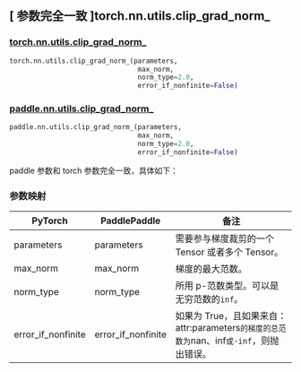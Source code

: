 ## [ 参数完全一致 ]torch.nn.utils.clip_grad_norm_
### [torch.nn.utils.clip_grad_norm_](https://pytorch.org/docs/stable/generated/torch.nn.utils.clip_grad_norm_.html?highlight=clip_grad_norm_#torch.nn.utils.clip_grad_norm_)

```python
torch.nn.utils.clip_grad_norm_(parameters,
                                max_norm,
                                norm_type=2.0,
                                error_if_nonfinite=False)
```

### [paddle.nn.utils.clip_grad_norm_](https://www.paddlepaddle.org.cn/documentation/docs/zh/develop/api/paddle/nn/utils/clip_grad_norm__cn.html)

```python
paddle.nn.utils.clip_grad_norm_(parameters,
                                max_norm,
                                norm_type=2.0,
                                error_if_nonfinite=False)
```

paddle 参数和 torch 参数完全一致，具体如下：

### 参数映射

| PyTorch     | PaddlePaddle | 备注                                   |
| ----------- | ------------ | -------------------------------------- |
| parameters  | parameters  | 需要参与梯度裁剪的一个 Tensor 或者多个 Tensor。 |
| max_norm    | max_norm    | 梯度的最大范数。 |
| norm_type   | norm_type   | 所用 p-范数类型。可以是无穷范数的`inf`。 |
| error_if_nonfinite | error_if_nonfinite  | 如果为 True，且如果来自：attr:parameters`的梯度的总范数为`nan、inf`或-inf`，则抛出错误。 |
